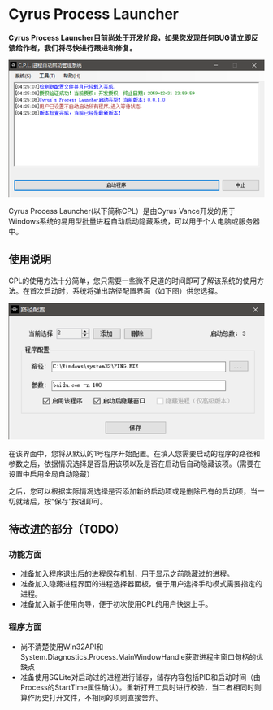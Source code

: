 # Cyrus Process Launcher

**Cyrus Process Launcher目前尚处于开发阶段，如果您发现任何BUG请立即反馈给作者，我们将尽快进行跟进和修复。**

![主界面截图](https://github.com/Cyrus-Vance/Cyrus-Process-Launcher/blob/master/images/MainForm_Screenshot.png?raw=1 "主界面截图")

Cyrus Process Launcher(以下简称CPL）是由Cyrus Vance开发的用于Windows系统的易用型批量进程自动启动隐藏系统，可以用于个人电脑或服务器中。

## 使用说明
CPL的使用方法十分简单，您只需要一些微不足道的时间即可了解该系统的使用方法。在首次启动时，系统将弹出路径配置界面（如下图）供您选择。

![路径配置界面](https://github.com/Cyrus-Vance/Cyrus-Process-Launcher/blob/master/images/PathConfig_Screenshot.png?raw=1 "路径配置界面")

在该界面中，您将从默认的1号程序开始配置。在填入您需要启动的程序的路径和参数之后，依据情况选择是否启用该项以及是否在启动后自动隐藏该项。（需要在设置中启用全局自动隐藏）

之后，您可以根据实际情况选择是否添加新的启动项或是删除已有的启动项，当一切就绪后，按“保存”按钮即可。

## 待改进的部分（TODO）

### 功能方面
+ 准备加入程序退出后的进程保存机制，用于显示之前隐藏过的进程。
+ 准备加入隐藏进程界面的进程选择器面板，便于用户选择手动模式需要指定的进程。
+ 准备加入新手使用向导，便于初次使用CPL的用户快速上手。

### 程序方面
+ 尚不清楚使用Win32API和System.Diagnostics.Process.MainWindowHandle获取进程主窗口句柄的优缺点
+ 准备使用SQLite对启动过的进程进行储存，储存内容包括PID和启动时间（由Process的StartTime属性确认）。重新打开工具时进行校验，当二者相同时则算作历史打开文件，不相同的项则直接舍弃。